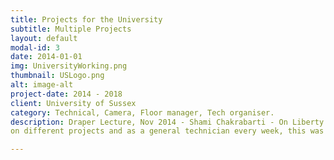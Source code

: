 ```yaml
---
title: Projects for the University
subtitle: Multiple Projects
layout: default
modal-id: 3
date: 2014-01-01
img: UniversityWorking.png
thumbnail: USLogo.png
alt: image-alt
project-date: 2014 - 2018
client: University of Sussex
category: Technical, Camera, Floor manager, Tech organiser.
description: Draper Lecture, Nov 2014 - Shami Chakrabarti - On Liberty and Alumni Law Networking <br/><br/>Sussex conversations, 2014 - 2017, London <br/><br/>Open day live streams 2014 - 2018, University of Sussex<br/><br/>A Dialogue, Sussex MTL in partnership with the Creative Arts department, MTL Youtube<br/><br/>And more.<br/><br/>Working on many different projects at the university in a very diverse role. One of the common projects allocated was filming and obtaining/creating content for the university from events. These were on and off campus events and required work solo and in teams, the projects also involved collaborating and liaising with others involved with the events to ensure to obtain the best footage and result. <br>I worked during my degree for the University of Sussex
on different projects and as a general technician every week, this was a permanent Grade 4 position. The projects listed above are a small selection of notable projects but many more were worked on too.<br/><br/>The projects involved ensuring all equipment was ready and operational along with sourcing new equipment if required and in some cases constructing bespoke rigs, following shot requests and storyboards where required and following commands and ques from the director through headsets.

---
```

